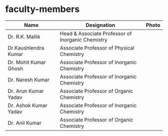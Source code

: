 # faculty-members

| **Name**                                                        | **Designation**                                  | **Photo** |
| --------------------------------------------------------------- | ------------------------------------------------ | --------- |
| Dr. R.K. Mallik                                                 | Head & Associate Professor of Inorganic Chemistry |           |
| Dr.Kaushlendra Kumar                                            | Associate Professor of Physical Chemistry        |           |
| Dr. Mohit Kumar Ghosh                                           | Associate Professor of Inorganic  Chemistry      |           |
|  Dr. Naresh Kumar                                               | Associate Professor of Inorganic Chemistry       |           |
| Dr. Arun Kumar Yadav                                            | Associate Professor of Organic Chemistry         |           |
| Dr. Ashok Kumar Yadav                                           | Associate Professor of Inorganic Chemistry       |           |
| Dr. Anil Kumar                                                  | Associate Professor of Organic Chemistry         |           |


